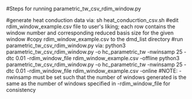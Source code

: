 #Steps for running parametric_tw_csv_rdim_window.py

#generate heat conduction data via:
    sh heat_conducrtion_csv.sh
#edit rdim_window_example.csv file to user's liking; each row contains the window number and corresponding reduced basis size for the given window
#copy rdim_window_example.csv to the dmd_list directory
#run parametric_tw_csv_rdim_window.py via:
    python3 parametric_tw_csv_rdim_window.py -o hc_parametric_tw -nwinsamp 25 -dtc 0.01 -rdim_window_file rdim_window_example.csv -offline
    python3 parametric_tw_csv_rdim_window.py -o hc_parametric_tw -nwinsamp 25 -dtc 0.01 -rdim_window_file rdim_window_example.csv -online
#NOTE: -nwinsamp must be set such that the number of windows generated is the same as the number of windows specified in -rdim_window_file for consistency